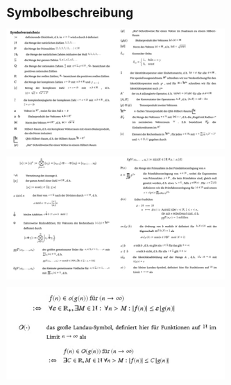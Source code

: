 # Symbolbeschreibung

![](<../../../.gitbook/assets/grafik (6).png>)

![](<../../../.gitbook/assets/grafik (12).png>)

![](<../../../.gitbook/assets/grafik (7).png>)
